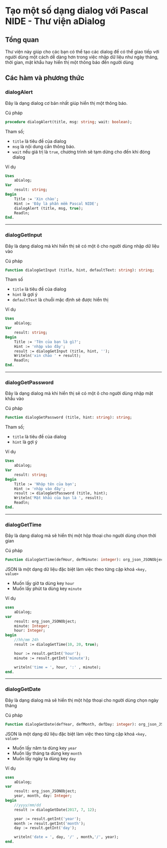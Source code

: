 # Tạo một số dạng dialog với Pascal NIDE - Thư viện aDialog

## Tổng quan

Thư viện này giúp cho các bạn có thể tạo các dialog để có thể giao tiếp với người dùng một cách dễ dàng hơn trong việc nhập dữ liệu như ngày tháng, thời gian, mật khẩu hay hiển thị một thông báo đến người dùng

## Các hàm và phương thức
### dialogAlert

Đây là dạng dialog cơ bản nhất giúp hiển thị một thông báo.

Cú pháp
```pascal
procedure dialogAlert(title, msg: string; wait: boolean);
```
Tham số;
* ``title`` là tiêu đề của dialog
* ``msg`` là nội dung cần thông báo.
* ``wait`` nếu giá trị là ``true``, chương trình sẽ tạm dừng cho đến khi đóng dialog

Ví dụ

```pascal
Uses 
    aDialog;
Var
    result: string;
Begin
    Title := 'Xin chào';
    Hint := 'Đây là phần mềm Pascal NIDE';
    dialogAlert (title, msg, true);
    Readln;
End.
```
___
### dialogGetInput

Đây là dạng dialog mà khi hiển thị sẽ có một ô cho người dùng nhập dữ liệu vào

Cú pháp
```pascal
Function dialogGetInput (title, hint, defaultText: string): string;
```

Tham số

* ``title`` là tiêu đề của dialog
* ``hint`` là gợi ý
* ``defaultText`` là chuỗi mặc định sẽ được hiển thị


Ví dụ 
```pascal
Uses 
    aDialog;
Var
    result: string;
Begin
    Title := 'Tên của bạn là gì?';
    Hint := 'nhập vào đây';
    result := dialogGetInput (title, hint, '');
    Writeln('xin chào ' + result);
    Readln;
End.
```
___
### dialogGetPassword

Đây là dạng dialog mà khi hiển thị sẽ có một ô cho người dùng nhập mật khẩu vào

Cú pháp
```pascal
Function dialogGetPassword (title, hint: string): string;
```
Tham số;
* ``title`` là tiêu đề của dialog
* ``hint`` là gợi ý

Ví dụ 
```pascal
Uses 
    aDialog;
Var
    result: string;
Begin
    Title := 'Nhập tên của bạn';
    Hint := 'nhập vào đây';
    result := dialogGetPassword (title, hint);
    Writeln('Mật khẩu của bạn là ', result);
    Readln;
End.
```
___
### dialogGetTime

Đây là dạng dialog mà sẽ hiển thị một hộp thoại cho người dùng chọn thời gian

Cú pháp

```pascal
Function dialogGetTime(defHour, defMinute: integer): org_json_JSONObject;
```

JSON là một dạng dữ liệu đặc biệt làm việc theo từng cặp khoá ``<key, value>``

* Muốn lấy giờ ta dùng key ``hour``
* Muốn lấy phút ta dùng key ``minute``

Ví dụ

```pascal
uses
    aDialog;
var
    result: org_json_JSONObject;
    minute: Integer;
    hour: Integer;
begin
    //hh/mm 24h
    result := dialogGetTime(10, 20, true);

    hour := result.getInt('hour');
    minute := result.getInt('minute');

    writeln('time = ', hour, ':' , minute);
end.
```
___
### dialogGetDate

Đây là dạng dialog mà sẽ hiển thị một hộp thoại cho người dùng chọn ngày tháng

Cú pháp
```pascal
Function dialogGetDate(defYear, defMonth, defDay: integer): org_json_JSONObject;
```
JSON là một dạng dữ liệu đặc biệt làm việc theo từng cặp khoá ``<key, value>``

* Muốn lấy năm ta dùng key ``year``
* Muốn lấy tháng ta dùng key ``month``
* Muốn lấy ngày ta dùng key ``day``

Ví dụ 
```pascal
uses
    aDialog;
var
    result: org_json_JSONObject;
    year, month, day: Integer;
begin
    //yyyy/mm/dd
    result := dialogGetDate(2017, 7, 12);

    year := result.getInt('year');
    month := result.getInt('month');
    day := result.getInt('day');

    writeln('date = ', day, '/' , month,'/', year);
end.
```
